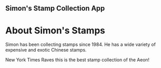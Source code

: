 Simon's Stamp Collection App
---

# About Simon's Stamps

Simon has been collecting stamps since 1984. He has a wide variety of expensive and exotic Chinese stamps.

New York Times Raves this is the best stamp collection of the Aeon!

